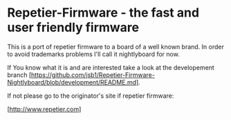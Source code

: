 # Repetier-Firmware - the fast and user friendly firmware

This is a port of repetier firmware to a board of a well known brand. In order to avoid trademarks problems I'll call it nightlyboard for now.

If You know what it is and are interested take a look at the developement branch [https://github.com/jsb1/Repetier-Firmware-Nightlyboard/blob/development/README.md]. 

If not please go to the  originator's site if repetier firmware:

[http://www.repetier.com]
